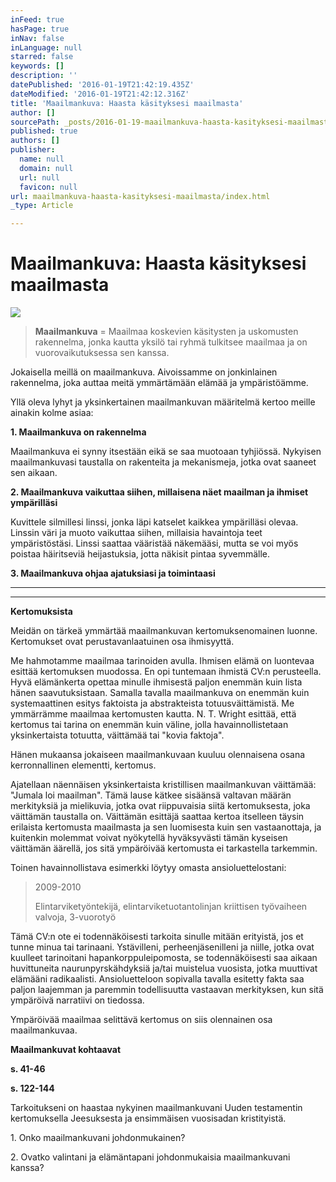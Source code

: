 ```yaml
---
inFeed: true
hasPage: true
inNav: false
inLanguage: null
starred: false
keywords: []
description: ''
datePublished: '2016-01-19T21:42:19.435Z'
dateModified: '2016-01-19T21:42:12.316Z'
title: 'Maailmankuva: Haasta käsityksesi maailmasta'
author: []
sourcePath: _posts/2016-01-19-maailmankuva-haasta-kasityksesi-maailmasta.md
published: true
authors: []
publisher:
  name: null
  domain: null
  url: null
  favicon: null
url: maailmankuva-haasta-kasityksesi-maailmasta/index.html
_type: Article

---
```

# Maailmankuva: Haasta käsityksesi maailmasta
![](https://the-grid-user-content.s3-us-west-2.amazonaws.com/f8e22f99-5858-4d0c-a6d0-9edf5c56ef60.jpg)

> **Maailmankuva** = Maailmaa koskevien käsitysten ja uskomusten rakennelma, jonka kautta yksilö tai ryhmä tulkitsee maailmaa ja on vuorovaikutuksessa sen kanssa.

Jokaisella meillä on maailmankuva. Aivoissamme on jonkinlainen rakennelma, joka auttaa meitä ymmärtämään elämää ja ympäristöämme.

Yllä oleva lyhyt ja yksinkertainen maailmankuvan määritelmä kertoo meille ainakin kolme asiaa:

**1\. Maailmankuva on rakennelma**

Maailmankuva ei synny itsestään eikä se saa muotoaan tyhjiössä. Nykyisen maailmankuvasi taustalla on rakenteita ja mekanismeja, jotka ovat saaneet sen aikaan.

**2\. Maailmankuva vaikuttaa siihen, millaisena näet maailman ja ihmiset ympärilläsi**

Kuvittele silmillesi linssi, jonka läpi katselet kaikkea ympärilläsi olevaa. Linssin väri ja muoto vaikuttaa siihen, millaisia havaintoja teet ympäristöstäsi. Linssi saattaa vääristää näkemääsi, mutta se voi myös poistaa häiritseviä heijastuksia, jotta näkisit pintaa syvemmälle. 

**3\. Maailmankuva ohjaa ajatuksiasi ja toimintaasi**

****

************

******Kertomuksista******

Meidän on tärkeä ymmärtää maailmankuvan kertomuksenomainen luonne. Kertomukset ovat perustavanlaatuinen osa ihmisyyttä.

Me hahmotamme maailmaa tarinoiden avulla. Ihmisen elämä on luontevaa esittää kertomuksen muodossa. En opi tuntemaan ihmistä CV:n perusteella. Hyvä elämänkerta opettaa minulle ihmisestä paljon enemmän kuin lista hänen saavutuksistaan. Samalla tavalla maailmankuva on enemmän kuin systemaattinen esitys faktoista ja abstrakteista totuusväittämistä. Me ymmärrämme maailmaa kertomusten kautta. N. T. Wright esittää, että kertomus tai tarina on enemmän kuin väline, jolla havainnollistetaan yksinkertaista totuutta, väittämää tai "kovia faktoja".

Hänen mukaansa jokaiseen maailmankuvaan kuuluu olennaisena osana kerronnallinen elementti, kertomus.

Ajatellaan näennäisen yksinkertaista kristillisen maailmankuvan väittämää: "Jumala loi maailman". Tämä lause kätkee sisäänsä valtavan määrän merkityksiä ja mielikuvia, jotka ovat riippuvaisia siitä kertomuksesta, joka väittämän taustalla on. Väittämän esittäjä saattaa kertoa itselleen täysin erilaista kertomusta maailmasta ja sen luomisesta kuin sen vastaanottaja, ja kuitenkin molemmat voivat nyökytellä hyväksyvästi tämän kyseisen väittämän äärellä, jos sitä ympäröivää kertomusta ei tarkastella tarkemmin.

Toinen havainnollistava esimerkki löytyy omasta ansioluettelostani:

> 2009-2010
> 
> Elintarviketyöntekijä, elintarviketuotantolinjan kriittisen työvaiheen valvoja, 3-vuorotyö

Tämä CV:n ote ei todennäköisesti tarkoita sinulle mitään erityistä, jos et tunne minua tai tarinaani. Ystävilleni, perheenjäsenilleni ja niille, jotka ovat kuulleet tarinoitani hapankorppuleipomosta, se todennäköisesti saa aikaan huvittuneita naurunpyrskähdyksiä ja/tai muistelua vuosista, jotka muuttivat elämääni radikaalisti. Ansioluetteloon sopivalla tavalla esitetty fakta saa paljon laajemman ja paremmin todellisuutta vastaavan merkityksen, kun sitä ympäröivä narratiivi on tiedossa.

Ympäröivää maailmaa selittävä kertomus on siis olennainen osa maailmankuvaa.

**Maailmankuvat kohtaavat**

**s. 41-46**

**s. 122-144**

Tarkoitukseni on haastaa nykyinen maailmankuvani Uuden testamentin kertomuksella Jeesuksesta ja ensimmäisen vuosisadan kristityistä.

1\. Onko maailmankuvani johdonmukainen?

[][0]

2\. Ovatko valintani ja elämäntapani johdonmukaisia maailmankuvani kanssa?

[0]: https://fi.wikipedia.org/wiki/Aurinkolasit